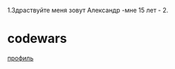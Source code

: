 1.Здраствуйте меня зовут Александр
    -мне 15 лет
    -
2.

# codewars
[профиль](https://www.codewars.com/users/saha%20)

